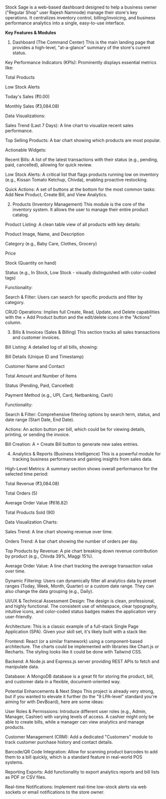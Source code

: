 
Stock Sage is a web-based dashboard designed to help a business owner ("Regular Shop" user Rajesh Namnode) manage their store's key operations. It centralizes inventory control, billing/invoicing, and business performance analytics into a single, easy-to-use interface.

**Key Features & Modules**
1. Dashboard (The Command Center)
This is the main landing page that provides a high-level, "at-a-glance" summary of the store's current status.

Key Performance Indicators (KPIs): Prominently displays essential metrics like:

Total Products

Low Stock Alerts

Today's Sales (₹0.00)

Monthly Sales (₹3,084.08)

Data Visualizations:

Sales Trend (Last 7 Days): A line chart to visualize recent sales performance.

Top Selling Products: A bar chart showing which products are most popular.

Actionable Widgets:

Recent Bills: A list of the latest transactions with their status (e.g., pending, paid, cancelled), allowing for quick review.

Low Stock Alerts: A critical list that flags products running low on inventory (e.g., Kissan Tomato Ketchup, Chivda), enabling proactive restocking.

Quick Actions: A set of buttons at the bottom for the most common tasks: Add New Product, Create Bill, and View Analytics.

2. Products (Inventory Management)
This module is the core of the inventory system. It allows the user to manage their entire product catalog.

Product Listing: A clean table view of all products with key details:

Product Image, Name, and Description

Category (e.g., Baby Care, Clothes, Grocery)

Price

Stock (Quantity on hand)

Status (e.g., In Stock, Low Stock - visually distinguished with color-coded tags)

Functionality:

Search & Filter: Users can search for specific products and filter by category.

CRUD Operations: Implies full Create, Read, Update, and Delete capabilities with the + Add Product button and the edit/delete icons in the "Actions" column.

3. Bills & Invoices (Sales & Billing)
This section tracks all sales transactions and customer invoices.

Bill Listing: A detailed log of all bills, showing:

Bill Details (Unique ID and Timestamp)

Customer Name and Contact

Total Amount and Number of Items

Status (Pending, Paid, Cancelled)

Payment Method (e.g., UPI, Card, Netbanking, Cash)

Functionality:

Search & Filter: Comprehensive filtering options by search term, status, and date range (Start Date, End Date).

Actions: An action button per bill, which could be for viewing details, printing, or sending the invoice.

Bill Creation: A + Create Bill button to generate new sales entries.

4. Analytics & Reports (Business Intelligence)
This is a powerful module for tracking business performance and gaining insights from sales data.

High-Level Metrics: A summary section shows overall performance for the selected time period:

Total Revenue (₹3,084.08)

Total Orders (5)

Average Order Value (₹616.82)

Total Products Sold (90)

Data Visualization Charts:

Sales Trend: A line chart showing revenue over time.

Orders Trend: A bar chart showing the number of orders per day.

Top Products by Revenue: A pie chart breaking down revenue contribution by product (e.g., Chivda 39%, Maggi 15%).

Average Order Value: A line chart tracking the average transaction value over time.

Dynamic Filtering: Users can dynamically filter all analytics data by preset ranges (Today, Week, Month, Quarter) or a custom date range. They can also change the data grouping (e.g., Daily).

UI/UX & Technical Assessment
Design: The design is clean, professional, and highly functional. The consistent use of whitespace, clear typography, intuitive icons, and color-coded status badges makes the application very user-friendly.

Architecture: This is a classic example of a full-stack Single Page Application (SPA). Given your skill set, it's likely built with a stack like:

Frontend: React (or a similar framework) using a component-based architecture. The charts could be implemented with libraries like Chart.js or Recharts. The styling looks like it could be done with Tailwind CSS.

Backend: A Node.js and Express.js server providing REST APIs to fetch and manipulate data.

Database: A MongoDB database is a great fit for storing the product, bill, and customer data in a flexible, document-oriented way.

Potential Enhancements & Next Steps
This project is already very strong, but if you wanted to elevate it further (to the "9 LPA-level" standard you're aiming for with DevBoard), here are some ideas:

User Roles & Permissions: Introduce different user roles (e.g., Admin, Manager, Cashier) with varying levels of access. A cashier might only be able to create bills, while a manager can view analytics and manage products.

Customer Management (CRM): Add a dedicated "Customers" module to track customer purchase history and contact details.

Barcode/QR Code Integration: Allow for scanning product barcodes to add them to a bill quickly, which is a standard feature in real-world POS systems.

Reporting Exports: Add functionality to export analytics reports and bill lists as PDF or CSV files.

Real-time Notifications: Implement real-time low-stock alerts via web sockets or email notifications to the store owner.
